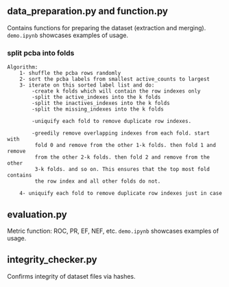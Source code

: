 ## data_preparation.py and function.py

Contains functions for preparing the dataset (extraction and merging). `demo.ipynb` showcases examples of usage.

### split pcba into folds

    Algorithm:
        1- shuffle the pcba rows randomly
        2- sort the pcba labels from smallest active_counts to largest
        3- iterate on this sorted label list and do:
            -create k folds which will contain the row indexes only
            -split the active_indexes into the k folds
            -split the inactives_indexes into the k folds
            -split the missing_indexes into the k folds
            
            -uniquify each fold to remove duplicate row indexes.
            
            -greedily remove overlapping indexes from each fold. start with 
             fold 0 and remove from the other 1-k folds. then fold 1 and remove
             from the other 2-k folds. then fold 2 and remove from the other 
             3-k folds. and so on. This ensures that the top most fold contains
             the row index and all other folds do not.
        
        4- uniquify each fold to remove duplicate row indexes just in case

## evaluation.py

Metric function: ROC, PR, EF, NEF, etc. `demo.ipynb` showcases examples of usage.

## integrity_checker.py

Confirms integrity of dataset files via hashes.
